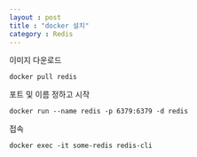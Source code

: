 ```yaml
---
layout : post
title : "docker 설치"
category : Redis
---
```


이미지 다운로드
```shell
docker pull redis
```

포트 및 이름 정하고 시작
```shell
docker run --name redis -p 6379:6379 -d redis
```

접속
```shell
docker exec -it some-redis redis-cli
```
